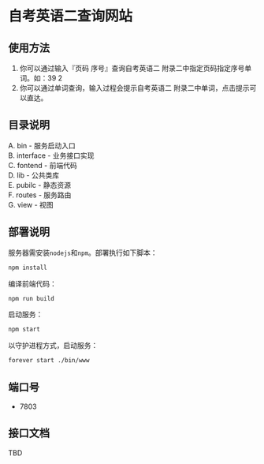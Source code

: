 # 自考英语二查询网站

## 使用方法
1. 你可以通过输入『页码 序号』查询自考英语二 附录二中指定页码指定序号单词。如：39 2
2. 你可以通过单词查询，输入过程会提示自考英语二 附录二中单词，点击提示可以直达。

## 目录说明
A. bin - 服务启动入口  
B. interface - 业务接口实现   
C. fontend - 前端代码  
D. lib - 公共类库  
E. pubilc - 静态资源  
F. routes - 服务路由  
G. view - 视图   

## 部署说明
服务器需安装`nodejs`和`npm`。部署执行如下脚本：
```bash
npm install
```
编译前端代码：  
```bash
npm run build
```

启动服务：
```bash
npm start
```

以守护进程方式，启动服务：
```bash
forever start ./bin/www
```

## 端口号
- 7803

## 接口文档
TBD